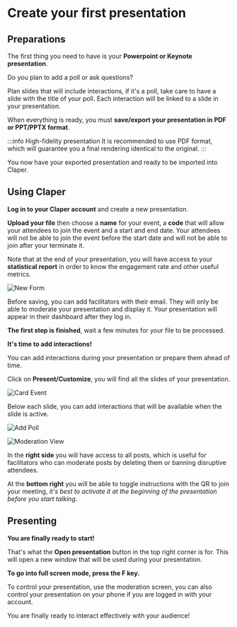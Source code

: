 # Create your first presentation

## Preparations

The first thing you need to have is your **Powerpoint or Keynote presentation**.

Do you plan to add a poll or ask questions?

Plan slides that will include interactions, if it's a poll, take care to have a slide with the title of your poll. Each interaction will be linked to a slide in your presentation.

When everything is ready, you must **save/export your presentation in PDF or PPT/PPTX format**.

:::info High-fidelity presentation
It is recommended to use PDF format, which will guarantee you a final rendering identical to the original.
:::

You now have your exported presentation and ready to be imported into Claper.

## Using Claper

**Log in to your Claper account** and create a new presentation.

**Upload your file** then choose a **name** for your event, a **code** that will allow your attendees to join the event and a start and end date.
Your attendees will not be able to join the event before the start date and will not be able to join after your terminate it.

Note that at the end of your presentation, you will have access to your **statistical report** in order to know the engagement rate and other useful metrics.

![New Form](/usage/presentation/new-form.png)

Before saving, you can add facilitators with their email. They will only be able to moderate your presentation and display it. Your presentation will appear in their dashboard after they log in.

**The first step is finished**, wait a few minutes for your file to be processed.

**It's time to add interactions!**

You can add interactions during your presentation or prepare them ahead of time.

Click on **Present/Customize**, you will find all the slides of your presentation.

![Card Event](/usage/presentation/card-event.png)

Below each slide, you can add interactions that will be available when the slide is active.

![Add Poll](/usage/presentation/add-poll.gif)

![Moderation View](/usage/presentation/moderation-view.png)

In the **right side** you will have access to all posts, which is useful for facilitators who can moderate posts by deleting them or banning disruptive attendees.

At the **bottom right** you will be able to toggle instructions with the QR to join your meeting, _it's best to activate it at the beginning of the presentation before you start talking_.

## Presenting

**You are finally ready to start!**

That's what the **Open presentation** button in the top right corner is for. This will open a new window that will be used during your presentation.

**To go into full screen mode, press the F key.**

To control your presentation, use the moderation screen, you can also control your presentation on your phone if you are logged in with your account.

You are finally ready to interact effectively with your audience!

